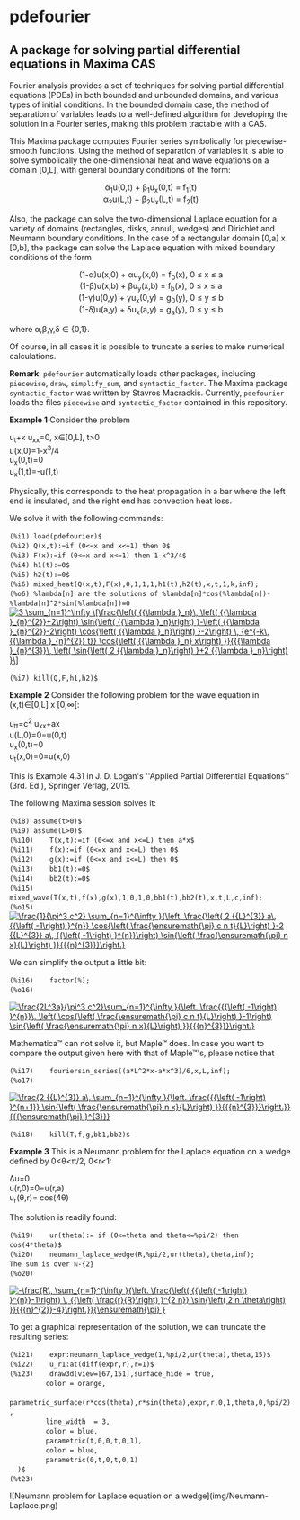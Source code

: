 # pdefourier
## A package for solving partial differential equations in Maxima CAS

Fourier analysis provides a set of techniques for solving partial differential equations (PDEs) in both bounded and unbounded domains, and various types of initial conditions. In the bounded domain case, the method of separation of variables leads to a well-defined algorithm for developing the solution in a Fourier series, making this problem tractable with a CAS.

This Maxima package computes Fourier series symbolically for piecewise-smooth functions. Using the method of separation of variables it is able to solve symbolically the one-dimensional heat and wave equations on a domain [0,L], with general boundary conditions of the form:
<p align="center">
&alpha;<sub>1</sub>u(0,t) + &beta;<sub>1</sub>u<sub>x</sub>(0,t) = f<sub>1</sub>(t) <br>
&alpha;<sub>2</sub>u(L,t) + &beta;<sub>2</sub>u<sub>x</sub>(L,t) = f<sub>2</sub>(t)
</p>

Also, the package can solve the two-dimensional Laplace equation for a variety of domains (rectangles, disks, annuli, wedges) and Dirichlet and Neumann boundary conditions. In the case of a rectangular domain [0,a] x [0,b], the package can solve the Laplace equation with mixed boundary conditions of the form
<p align="center">
(1-&alpha;)u(x,0) + &alpha;u<sub>y</sub>(x,0) = f<sub>0</sub>(x), 0 &le; x &le; a<br>
(1-&beta;)u(x,b) + &beta;u<sub>y</sub>(x,b) = f<sub>b</sub>(x), 0 &le; x &le; a<br>
(1-&gamma;)u(0,y) + &gamma;u<sub>x</sub>(0,y) = g<sub>0</sub>(y), 0 &le; y &le; b<br>
(1-&delta;)u(a,y) + &delta;u<sub>x</sub>(a,y) = g<sub>a</sub>(y), 0 &le; y &le; b<br>
</p>
where &alpha;,&beta;,&gamma;,&delta; &isin; {0,1}.

Of course, in all cases it is possible to truncate a series to make numerical calculations.

**Remark**: `pdefourier` automatically loads other packages, including `piecewise`, `draw`, `simplify_sum`, and `syntactic_factor`. The Maxima package `syntactic_factor` was written by Stavros Macrackis. Currently, `pdefourier` loads the files `piecewise` and `syntactic_factor` contained in this repository.

**Example 1** Consider the problem
<p align="left">
 u<sub>t</sub>+&kappa; u<sub>xx</sub>=0, x&isin;[0,L], t>0 <br>
 u(x,0)=1-x<sup>3</sup>/4<br>
 u<sub>x</sub>(0,t)=0<br>
 u<sub>x</sub>(1,t)=-u(1,t)<br>
</p> 

Physically, this corresponds to the heat propagation in a bar where the left end is insulated, and
the right end has convection heat loss.

We solve it with the following commands:
<p align="left">
<code>(%i1)	load(pdefourier)$</code><br>
<code>(%i2)	Q(x,t):=if (0<=x and x<=1) then 0$</code><br>
<code>(%i3)	F(x):=if (0<=x and x<=1) then 1-x^3/4$</code><br>
<code>(%i4)	h1(t):=0$</code><br>
<code>(%i5)	h2(t):=0$</code><br>
<code>(%i6)	mixed_heat(Q(x,t),F(x),0,1,1,1,h1(t),h2(t),x,t,1,k,inf);</code><br>
<code>(%o6)	%lambda[n] are the solutions of %lambda[n]*cos(%lambda[n])-%lambda[n]^2*sin(%lambda[n])=0</code><br>
<a href="https://www.codecogs.com/eqnedit.php?latex=3&space;\sum_{n=1}^\infty&space;\[\frac{\left(&space;{{\lambda&space;}_n}\,&space;\left(&space;{{\lambda&space;}_{n}^{2}}&plus;2\right)&space;\sin{\left(&space;{{\lambda&space;}_n}\right)&space;}-\left(&space;{{\lambda&space;}_{n}^{2}}-2\right)&space;\cos{\left(&space;{{\lambda&space;}_n}\right)&space;}-2\right)&space;\,&space;{e^{-k\,&space;{{\lambda&space;}_{n}^{2}}&space;t}}&space;\cos{\left(&space;{{\lambda&space;}_n}&space;x\right)&space;}}{{{\lambda&space;}_{n}^{3}}\,&space;\left(&space;\sin{\left(&space;2&space;{{\lambda&space;}_n}\right)&space;}&plus;2&space;{{\lambda&space;}_n}\right)&space;}\]" target="_blank"><img src="https://latex.codecogs.com/svg.latex?3&space;\sum_{n=1}^\infty&space;\[\frac{\left(&space;{{\lambda&space;}_n}\,&space;\left(&space;{{\lambda&space;}_{n}^{2}}&plus;2\right)&space;\sin{\left(&space;{{\lambda&space;}_n}\right)&space;}-\left(&space;{{\lambda&space;}_{n}^{2}}-2\right)&space;\cos{\left(&space;{{\lambda&space;}_n}\right)&space;}-2\right)&space;\,&space;{e^{-k\,&space;{{\lambda&space;}_{n}^{2}}&space;t}}&space;\cos{\left(&space;{{\lambda&space;}_n}&space;x\right)&space;}}{{{\lambda&space;}_{n}^{3}}\,&space;\left(&space;\sin{\left(&space;2&space;{{\lambda&space;}_n}\right)&space;}&plus;2&space;{{\lambda&space;}_n}\right)&space;}\]" title="3 \sum_{n=1}^\infty \[\frac{\left( {{\lambda }_n}\, \left( {{\lambda }_{n}^{2}}+2\right) \sin{\left( {{\lambda }_n}\right) }-\left( {{\lambda }_{n}^{2}}-2\right) \cos{\left( {{\lambda }_n}\right) }-2\right) \, {e^{-k\, {{\lambda }_{n}^{2}} t}} \cos{\left( {{\lambda }_n} x\right) }}{{{\lambda }_{n}^{3}}\, \left( \sin{\left( 2 {{\lambda }_n}\right) }+2 {{\lambda }_n}\right) }\]" /></a>
<p align="left"> 
<code>(%i7)	kill(Q,F,h1,h2)$</code><br>
</p>

**Example 2** Consider the following problem for the wave equation in (x,t)&isin;[0,L] x [0,&infin;[:
<p align="left">
 u<sub>tt</sub>=c<sup>2</sup> u<sub>xx</sub>+ax <br>
 u(L,0)=0=u(0,t)<br>
 u<sub>x</sub>(0,t)=0<br>
 u<sub>t</sub>(x,0)=0=u(x,0)<br>
</p> 

This is Example 4.31 in J. D. Logan's ''Applied Partial Differential Equations'' (3rd. Ed.), Springer Verlag, 2015.

The following Maxima session solves it:

<p align="left">
<code>(%i8)	assume(t>0)$</code><br>
<code>(%i9)	assume(L>0)$</code><br>
<code>(%i10)	T(x,t):=if (0<=x and x<=L) then a*x$</code><br>
<code>(%i11)	f(x):=if (0<=x and x<=L) then 0$</code><br>
<code>(%i12)	g(x):=if (0<=x and x<=L) then 0$</code><br>
<code>(%i13)	bb1(t):=0$</code><br>
<code>(%i14)	bb2(t):=0$</code><br>
<code>(%i15)	mixed_wave(T(x,t),f(x),g(x),1,0,1,0,bb1(t),bb2(t),x,t,L,c,inf);</code><br>
<code>(%o15)</code><br>
  <a href="https://www.codecogs.com/eqnedit.php?latex=\frac{1}{\pi^3&space;c^2}&space;\sum_{n=1}^{\infty&space;}{\left.&space;\frac{\left(&space;2&space;{{L}^{3}}&space;a\,&space;{{\left(&space;-1\right)&space;}^{n}}&space;\cos{\left(&space;\frac{\ensuremath{\pi}&space;c&space;n&space;t}{L}\right)&space;}-2&space;{{L}^{3}}&space;a\,&space;{{\left(&space;-1\right)&space;}^{n}}\right)&space;\sin{\left(&space;\frac{\ensuremath{\pi}&space;n&space;x}{L}\right)&space;}}{{{n}^{3}}}\right.}" target="_blank"><img src="https://latex.codecogs.com/svg.latex?\frac{1}{\pi^3&space;c^2}&space;\sum_{n=1}^{\infty&space;}{\left.&space;\frac{\left(&space;2&space;{{L}^{3}}&space;a\,&space;{{\left(&space;-1\right)&space;}^{n}}&space;\cos{\left(&space;\frac{\ensuremath{\pi}&space;c&space;n&space;t}{L}\right)&space;}-2&space;{{L}^{3}}&space;a\,&space;{{\left(&space;-1\right)&space;}^{n}}\right)&space;\sin{\left(&space;\frac{\ensuremath{\pi}&space;n&space;x}{L}\right)&space;}}{{{n}^{3}}}\right.}" title="\frac{1}{\pi^3 c^2} \sum_{n=1}^{\infty }{\left. \frac{\left( 2 {{L}^{3}} a\, {{\left( -1\right) }^{n}} \cos{\left( \frac{\ensuremath{\pi} c n t}{L}\right) }-2 {{L}^{3}} a\, {{\left( -1\right) }^{n}}\right) \sin{\left( \frac{\ensuremath{\pi} n x}{L}\right) }}{{{n}^{3}}}\right.}" /></a>
</p>
We can simplify the output a little bit:
<p align="left">
<code>(%i16)	factor(%);</code><br>
<code>(%o16)</code><br>
</p>
<a href="https://www.codecogs.com/eqnedit.php?latex=\frac{2L^3a}{\pi^3&space;c^2}\sum_{n=1}^{\infty&space;}{\left.&space;\frac{{{\left(&space;-1\right)&space;}^{n}}\,&space;\left(&space;\cos{\left(&space;\frac{\ensuremath{\pi}&space;c&space;n&space;t}{L}\right)&space;}-1\right)&space;\sin{\left(&space;\frac{\ensuremath{\pi}&space;n&space;x}{L}\right)&space;}}{{{n}^{3}}}\right.}" target="_blank"><img src="https://latex.codecogs.com/svg.latex?\frac{2L^3a}{\pi^3&space;c^2}\sum_{n=1}^{\infty&space;}{\left.&space;\frac{{{\left(&space;-1\right)&space;}^{n}}\,&space;\left(&space;\cos{\left(&space;\frac{\ensuremath{\pi}&space;c&space;n&space;t}{L}\right)&space;}-1\right)&space;\sin{\left(&space;\frac{\ensuremath{\pi}&space;n&space;x}{L}\right)&space;}}{{{n}^{3}}}\right.}" title="\frac{2L^3a}{\pi^3 c^2}\sum_{n=1}^{\infty }{\left. \frac{{{\left( -1\right) }^{n}}\, \left( \cos{\left( \frac{\ensuremath{\pi} c n t}{L}\right) }-1\right) \sin{\left( \frac{\ensuremath{\pi} n x}{L}\right) }}{{{n}^{3}}}\right.}" /></a>

Mathematica&trade; can not solve it, but Maple&trade; does. In case you want to compare the output
given here with that of Maple&trade;'s, please notice that
<p align="left">
<code>(%i17)	fouriersin_series((a*L^2*x-a*x^3)/6,x,L,inf);</code><br>
<code>(%o17)</code>
</p>
<a href="https://www.codecogs.com/eqnedit.php?latex=\frac{2&space;{{L}^{3}}&space;a\,&space;\sum_{n=1}^{\infty&space;}{\left.&space;\frac{{{\left(&space;-1\right)&space;}^{n&plus;1}}&space;\sin{\left(&space;\frac{\ensuremath{\pi}&space;n&space;x}{L}\right)&space;}}{{{n}^{3}}}\right.}}{{{\ensuremath{\pi}&space;}^{3}}}" target="_blank"><img src="https://latex.codecogs.com/svg.latex?\frac{2&space;{{L}^{3}}&space;a\,&space;\sum_{n=1}^{\infty&space;}{\left.&space;\frac{{{\left(&space;-1\right)&space;}^{n&plus;1}}&space;\sin{\left(&space;\frac{\ensuremath{\pi}&space;n&space;x}{L}\right)&space;}}{{{n}^{3}}}\right.}}{{{\ensuremath{\pi}&space;}^{3}}}" title="\frac{2 {{L}^{3}} a\, \sum_{n=1}^{\infty }{\left. \frac{{{\left( -1\right) }^{n+1}} \sin{\left( \frac{\ensuremath{\pi} n x}{L}\right) }}{{{n}^{3}}}\right.}}{{{\ensuremath{\pi} }^{3}}}" /></a>
<p align="left">
<code>(%i18)	kill(T,f,g,bb1,bb2)$</code><br>
</p>

 **Example 3** This is a  Neumann problem for the Laplace equation on a wedge defined by 0<&theta;<&pi;/2, 0<r<1:
<p align="left">
 &Delta;u=0 <br>
 u(r,0)=0=u(r,a) <br>
 u<sub>r</sub>(&theta;,r)= cos(4&theta;)<br>
</p>

The solution is readily found:

<p align="left">
<code>(%i19)	ur(theta):= if (0<=theta and theta<=%pi/2) then cos(4*theta)$</code><br>
<code>(%i20)	neumann_laplace_wedge(R,%pi/2,ur(theta),theta,inf);</code><br>
<code>The sum is over &#x2115;-{2}</code><br>
<code>(%o20)</code><br>
</p>
<a href="https://www.codecogs.com/eqnedit.php?latex=-\frac{R\,&space;\sum_{n=1}^{\infty&space;}{\left.&space;\frac{\left(&space;{{\left(&space;-1\right)&space;}^{n}}-1\right)&space;\,&space;{{\left(&space;\frac{r}{R}\right)&space;}^{2&space;n}}&space;\sin{\left(&space;2&space;n&space;\theta\right)&space;}}{{{n}^{2}}-4}\right.}}{\ensuremath{\pi}&space;}" target="_blank"><img src="https://latex.codecogs.com/svg.latex?-\frac{R\,&space;\sum_{n=1}^{\infty&space;}{\left.&space;\frac{\left(&space;{{\left(&space;-1\right)&space;}^{n}}-1\right)&space;\,&space;{{\left(&space;\frac{r}{R}\right)&space;}^{2&space;n}}&space;\sin{\left(&space;2&space;n&space;\theta\right)&space;}}{{{n}^{2}}-4}\right.}}{\ensuremath{\pi}&space;}" title="-\frac{R\, \sum_{n=1}^{\infty }{\left. \frac{\left( {{\left( -1\right) }^{n}}-1\right) \, {{\left( \frac{r}{R}\right) }^{2 n}} \sin{\left( 2 n \theta\right) }}{{{n}^{2}}-4}\right.}}{\ensuremath{\pi} }" /></a>

To get a graphical representation of the solution, we can truncate the resulting series:

<p align="left">
<code>(%i21)	expr:neumann_laplace_wedge(1,%pi/2,ur(theta),theta,15)$</code><br>
<code>(%i22)	u_r1:at(diff(expr,r),r=1)$</code><br>
<code>(%i23)	draw3d(view=[67,151],surface_hide = true,</code><br>
<code>	       color = orange,</code><br>
<code>	       parametric_surface(r*cos(theta),r*sin(theta),expr,r,0,1,theta,0,%pi/2),</code><br>
<code>	       line_width  = 3,</code><br>
<code>	       color = blue,</code><br>
<code>	       parametric(t,0,0,t,0,1),</code><br>
<code>	       color = blue,</code><br>
<code>	       parametric(0,t,0,t,0,1)</code><br>
<code>	)$</code><br>
<code>(%t23)</code><br>	 
</p>
![Neumann problem for Laplace equation on a wedge](img/Neumann-Laplace.png) 
